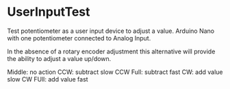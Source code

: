 # UserInputTest

Test potentiometer as a user input device to adjust a value.
Arduino Nano with one potentiometer connected to Analog Input.

In the absence of a rotary encoder adjustment this alternative 
will provide the ability to adjust a value up/down.

Middle: no action 
CCW: subtract slow
CCW Full: subtract fast
CW: add value slow
CW FUll: add value fast
